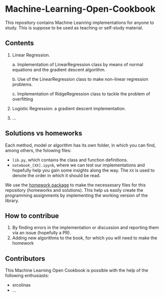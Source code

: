 # Machine-Learning-Open-Cookbook
This repository contains Machine Leanring implementations for anyone to study. This is suppose to be used as teaching or self-study material.

## Contents
1. Linear Regression.

    a. Implementation of LinearRegression class by means of normal equations and the gradient descent algorithm.

    b. Use of the LinearRegression class to make non-linear regression problems.
    
    c. Implementation of RidgeRegression class to tackle the problem of overfitting
2. Logistic Regression: a gradient descent implementation.
3. ...

## Solutions vs homeworks
Each method, model or algorithm has its own folder, in which you can find, among others, the folowing files:

- `lib.py`, which contains the class and function definitions.
- `notebook_[XX].ipynb`, where we can test our implementations and hopefully help you gain some insights along the way. The `XX` is used to denote the order in which it should be read.

We use the [homework package](https://pypi.org/project/homework/0.0.1/) to make the necessesary files for this repository (homeworks and solutions). This help us easily create the programming assignments by implementing the working version of the library. 


## How to contribue

1. By finding errors in the implementation or discussion and reporting them via an issue (hopefully a PR).
2. Adding new algorithms to the book, for which you will need to make the homework


## Contributors
This Machine Learning Open Cookbook is possible with the help of the following enthusiasts:
- srcolinas
- ...